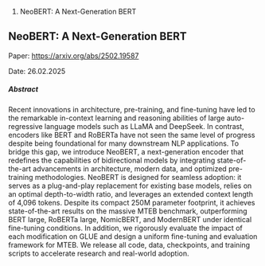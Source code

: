 1. NeoBERT: A Next-Generation BERT


## NeoBERT: A Next-Generation BERT

Paper: https://arxiv.org/abs/2502.19587

Date: 26.02.2025

##### Abstract
Recent innovations in architecture, pre-training, and fine-tuning have led to the remarkable in-context learning and reasoning abilities of large auto-regressive language models such as LLaMA and DeepSeek. In contrast, encoders like BERT and RoBERTa have not seen the same level of progress despite being foundational for many downstream NLP applications. To bridge this gap, we introduce NeoBERT, a next-generation encoder that redefines the capabilities of bidirectional models by integrating state-of-the-art advancements in architecture, modern data, and optimized pre-training methodologies. NeoBERT is designed for seamless adoption: it serves as a plug-and-play replacement for existing base models, relies on an optimal depth-to-width ratio, and leverages an extended context length of 4,096 tokens. Despite its compact 250M parameter footprint, it achieves state-of-the-art results on the massive MTEB benchmark, outperforming BERT large, RoBERTa large, NomicBERT, and ModernBERT under identical fine-tuning conditions. In addition, we rigorously evaluate the impact of each modification on GLUE and design a uniform fine-tuning and evaluation framework for MTEB. We release all code, data, checkpoints, and training scripts to accelerate research and real-world adoption.
